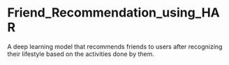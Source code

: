 # Friend_Recommendation_using_HAR
A deep learning model that recommends friends to users after recognizing their lifestyle based on the activities done by them.
